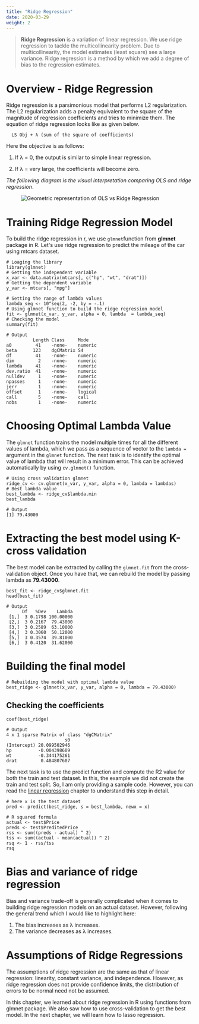 ```yaml
---
title: "Ridge Regression"
date: 2020-03-29
weight: 2
---
```


> **Ridge Regression** is a variation of linear regression. We use ridge regression to tackle the multicollinearity problem. Due to multicollinearity, the model estimates (least square) see a large variance. Ridge regression is a method by which we add a degree of bias to the regression estimates.

# Overview - Ridge Regression
Ridge regression is a parsimonious model that performs L2 regularization. The L2 regularization adds a penalty equivalent to the square of the magnitude of regression coefficients and tries to minimize them. The equation of ridge regression looks like as given below.

      LS Obj + λ (sum of the square of coefficients)

Here the objective is as follows:

1. If λ = 0, the output is similar to simple linear regression.

2. If λ = very large, the coefficients will become zero.

*The following diagram is the visual interpretation comparing OLS and ridge regression*.

<figure>
  <img src="/images/regression/ridge.JPG" alt="Geometric representation of OLS vs Ridge Regression" >
</figure>

# Training Ridge Regression Model
To build the ridge regression in r, we use `glmnet`function from **glmnet** package in R. Let's use ridge regression to predict the mileage of the car using mtcars dataset.

```
# Loaging the library
library(glmnet)
# Getting the independent variable
x_var <- data.matrix(mtcars[, c("hp", "wt", "drat")])
# Getting the dependent variable
y_var <- mtcars[, "mpg"]

# Setting the range of lambda values
lambda_seq <- 10^seq(2, -2, by = -.1)
# Using glmnet function to build the ridge regression model
fit <- glmnet(x_var, y_var, alpha = 0, lambda  = lambda_seq)
# Checking the model
summary(fit)
```
```
# Output
          Length Class     Mode   
a0         41    -none-    numeric
beta      123    dgCMatrix S4     
df         41    -none-    numeric
dim         2    -none-    numeric
lambda     41    -none-    numeric
dev.ratio  41    -none-    numeric
nulldev     1    -none-    numeric
npasses     1    -none-    numeric
jerr        1    -none-    numeric
offset      1    -none-    logical
call        5    -none-    call   
nobs        1    -none-    numeric
```

# Choosing Optimal Lambda Value
The `glmnet` function trains the model multiple times for all the different values of lambda, which we pass as a sequence of vector to the `lambda =` argument in the `glmnet` function. The next task is to identify the optimal value of lambda that will result in a minimum error. This can be achieved automatically by using `cv.glmnet()` function.

```
# Using cross validation glmnet
ridge_cv <- cv.glmnet(x_var, y_var, alpha = 0, lambda = lambdas)
# Best lambda value
best_lambda <- ridge_cv$lambda.min
best_lambda
```
```
# Output
[1] 79.43000
```

# Extracting the best model using K-cross validation
The best model can be extracted by calling the `glmnet.fit` from the cross-validation object.  Once you have that, we can rebuild the model by passing lambda as **79.43000**.
```
best_fit <- ridge_cv$glmnet.fit
head(best_fit)
```
```
# Output
      Df   %Dev    Lambda
 [1,]  3 0.1798 100.00000
 [2,]  3 0.2167  79.43000
 [3,]  3 0.2589  63.10000
 [4,]  3 0.3060  50.12000
 [5,]  3 0.3574  39.81000
 [6,]  3 0.4120  31.62000
```
# Building the final model
```
# Rebuilding the model with optimal lambda value
best_ridge <- glmnet(x_var, y_var, alpha = 0, lambda = 79.43000)
```

## Checking the coefficients
```
coef(best_ridge)
```
```
# Output
4 x 1 sparse Matrix of class "dgCMatrix"
                      s0
(Intercept) 20.099502946
hp          -0.004398609
wt          -0.344175261
drat         0.484807607
```

The next task is to use the predict function and compute the R2 value for both the train and test dataset. In this, the example we did not create the train and test split. So, I am only providing a sample code. However, you can read the [linear regression](../linear-regression) chapter to understand this step in detail.

```
# here x is the test dataset
pred <- predict(best_ridge, s = best_lambda, newx = x)

# R squared formula
actual <- test$Price
preds <- test$PreditedPrice
rss <- sum((preds - actual) ^ 2)
tss <- sum((actual - mean(actual)) ^ 2)
rsq <- 1 - rss/tss
rsq
```

# Bias and variance of ridge regression
Bias and variance trade-off is generally complicated when it comes to building ridge regression models on an actual dataset. However, following the general trend which I would like to highlight here:

1. The bias increases as λ increases.
2. The variance decreases as λ increases.

# Assumptions of Ridge Regressions
The assumptions of ridge regression are the same as that of linear regression:  linearity, constant variance, and independence. However, as ridge regression does not provide confidence limits, the distribution of errors to be normal need not be assumed.


In this chapter, we learned about ridge regression in R using functions from glmnet package. We also saw how to use cross-validation to get the best model. In the next chapter, we will learn how to lasso regression.
